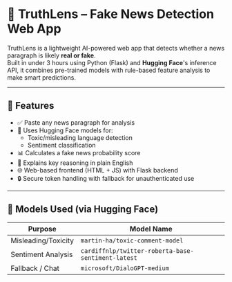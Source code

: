 # 🧠 TruthLens – Fake News Detection Web App

TruthLens is a lightweight AI-powered web app that detects whether a news paragraph is likely **real or fake**.  
Built in under 3 hours using Python (Flask) and **Hugging Face**'s inference API, it combines pre-trained models with rule-based feature analysis to make smart predictions.

---

## 🚀 Features

- ✅ Paste any news paragraph for analysis
- 🧠 Uses Hugging Face models for:
  - Toxic/misleading language detection
  - Sentiment classification
- 📊 Calculates a fake news probability score
- 🔎 Explains key reasoning in plain English
- 🌐 Web-based frontend (HTML + JS) with Flask backend
- 🔒 Secure token handling with fallback for unauthenticated use

---

## 🧠 Models Used (via Hugging Face)

| Purpose        | Model Name                                                |
|----------------|------------------------------------------------------------|
| Misleading/Toxicity | `martin-ha/toxic-comment-model`                      |
| Sentiment Analysis  | `cardiffnlp/twitter-roberta-base-sentiment-latest`  |
| Fallback / Chat     | `microsoft/DialoGPT-medium`                          |
